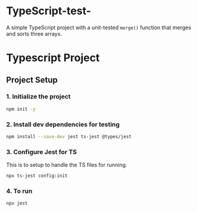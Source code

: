 # TypeScript-test-

A simple TypeScript project with a unit-tested `merge()` function that merges and sorts three arrays.

# Typescript Project
## Project Setup

### 1. Initialize the project 
```bash
npm init -y
```
### 2. Install dev dependencies for testing
```bash
npm install --save-dev jest ts-jest @types/jest
```

### 3. Configure Jest for TS
This is to setup to handle the TS files for running.
```bash
npx ts-jest config:init
```
### 4. To run 
```bash
npx jest
```
